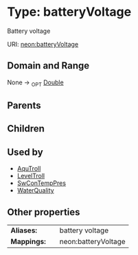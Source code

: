 
# Type: batteryVoltage


Battery voltage

URI: [neon:batteryVoltage](https://data.neonscience.org/batteryVoltage)


## Domain and Range

None ->  <sub>OPT</sub> [Double](types/Double.md)

## Parents


## Children


## Used by

 * [AquTroll](AquTroll.md)
 * [LevelTroll](LevelTroll.md)
 * [SwConTempPres](SwConTempPres.md)
 * [WaterQuality](WaterQuality.md)

## Other properties

|  |  |  |
| --- | --- | --- |
| **Aliases:** | | battery voltage |
| **Mappings:** | | neon:batteryVoltage |

